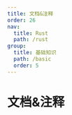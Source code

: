 ```yaml
---
title: 文档&注释
order: 26
nav:
  title: Rust
  path: /rust
group:
  title: 基础知识
  path: /basic
  order: 5
---
```


# 文档&注释
